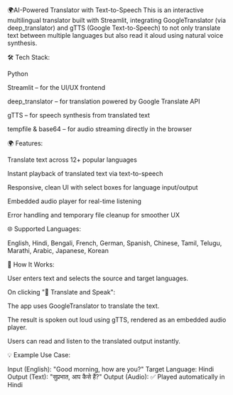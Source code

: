 🌍AI-Powered Translator with Text-to-Speech
This is an interactive multilingual translator built with Streamlit, integrating GoogleTranslator (via deep_translator) and gTTS (Google Text-to-Speech) to not only translate text between multiple languages but also read it aloud using natural voice synthesis.

🛠️ Tech Stack:

Python

Streamlit – for the UI/UX frontend

deep_translator – for translation powered by Google Translate API

gTTS – for speech synthesis from translated text

tempfile & base64 – for audio streaming directly in the browser

🌍 Features:

Translate text across 12+ popular languages

Instant playback of translated text via text-to-speech

Responsive, clean UI with select boxes for language input/output

Embedded audio player for real-time listening

Error handling and temporary file cleanup for smoother UX

🌐 Supported Languages:

English, Hindi, Bengali, French, German, Spanish, Chinese, Tamil, Telugu, Marathi, Arabic, Japanese, Korean

🎯 How It Works:

User enters text and selects the source and target languages.

On clicking "🔁 Translate and Speak":

The app uses GoogleTranslator to translate the text.

The result is spoken out loud using gTTS, rendered as an embedded audio player.

Users can read and listen to the translated output instantly.

💡 Example Use Case:

Input (English): "Good morning, how are you?"
Target Language: Hindi
Output (Text): "सुप्रभात, आप कैसे हैं?"
Output (Audio): ✅ Played automatically in Hindi




